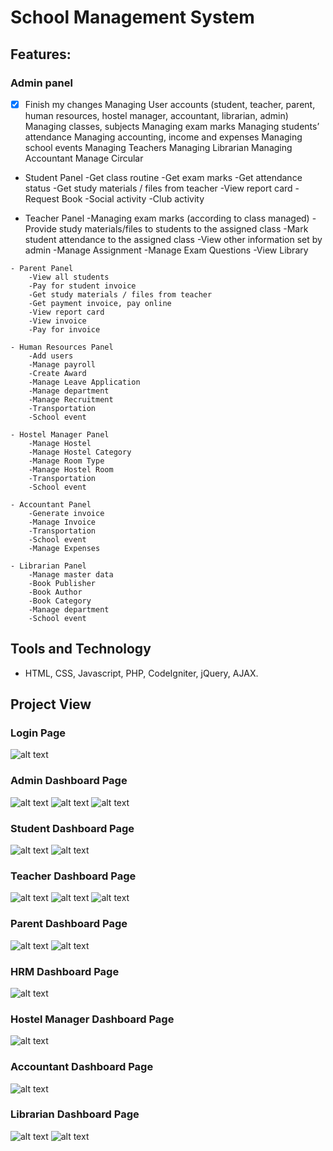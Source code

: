 # School Management System

## Features:
### Admin panel
   - [x] Finish my changes
        Managing User accounts (student, teacher, parent, human resources, hostel manager, accountant, librarian, admin)
        Managing classes, subjects
        Managing exam marks
        Managing students’ attendance
        Managing accounting, income and expenses
        Managing school events
        Managing Teachers
        Managing Librarian
        Managing Accountant
        Manage Circular
        
        
   - Student Panel
        -Get class routine
        -Get exam marks
        -Get attendance status
        -Get study materials / files from teacher
        -View report card
        -Request Book
        -Social activity
        -Club activity
        
   - Teacher Panel
        -Managing exam marks (according to class managed)
        -Provide study materials/files to students to the assigned class
        -Mark student attendance to the assigned class
        -View other information set by admin
        -Manage Assignment
        -Manage Exam Questions
        -View Library
        
    - Parent Panel
        -View all students
        -Pay for student invoice
        -Get study materials / files from teacher
        -Get payment invoice, pay online
        -View report card
        -View invoice
        -Pay for invoice
        
    - Human Resources Panel
        -Add users
        -Manage payroll
        -Create Award
        -Manage Leave Application
        -Manage department
        -Manage Recruitment
        -Transportation
        -School event
        
    - Hostel Manager Panel
        -Manage Hostel
        -Manage Hostel Category
        -Manage Room Type
        -Manage Hostel Room
        -Transportation
        -School event
        
    - Accountant Panel
        -Generate invoice
        -Manage Invoice
        -Transportation
        -School event
        -Manage Expenses
        
    - Librarian Panel
        -Manage master data
        -Book Publisher
        -Book Author
        -Book Category
        -Manage department
        -School event
        
## Tools and Technology
   - HTML, CSS, Javascript, PHP, CodeIgniter, jQuery, AJAX.
## Project View

### Login Page
   ![alt text](https://github.com/forhadict/school_management_system/blob/main/school_images/login.PNG?raw=true)
### Admin Dashboard Page
   ![alt text](https://github.com/forhadict/school_management_system/blob/main/school_images/admindashboard1.PNG?raw=true)
   ![alt text](https://github.com/forhadict/school_management_system/blob/main/school_images/admindashboard2.PNG?raw=true)
   ![alt text](https://github.com/forhadict/school_management_system/blob/main/school_images/admindashboard3.PNG?raw=true)
### Student Dashboard Page
   ![alt text](https://github.com/forhadict/school_management_system/blob/main/school_images/studentdashboard1.PNG?raw=true)
   ![alt text](https://github.com/forhadict/school_management_system/blob/main/school_images/studentdashboard2.PNG?raw=true)
### Teacher Dashboard Page
   ![alt text](https://github.com/forhadict/school_management_system/blob/main/school_images/teacherdashboard1.PNG?raw=true)
   ![alt text](https://github.com/forhadict/school_management_system/blob/main/school_images/teacherdashboard2.PNG?raw=true)
   ![alt text](https://github.com/forhadict/school_management_system/blob/main/school_images/teacherdashboard3.PNG?raw=true)
### Parent Dashboard Page
   ![alt text](https://github.com/forhadict/school_management_system/blob/main/school_images/parentdashboard1.PNG?raw=true)
   ![alt text](https://github.com/forhadict/school_management_system/blob/main/school_images/parentdashboard2.PNG?raw=true)
### HRM Dashboard Page
   ![alt text](https://github.com/forhadict/school_management_system/blob/main/school_images/hrmdashboard.PNG?raw=true)
### Hostel Manager Dashboard Page
   ![alt text](https://github.com/forhadict/school_management_system/blob/main/school_images/hosteldashboard.PNG?raw=true)
### Accountant Dashboard Page
   ![alt text](https://github.com/forhadict/school_management_system/blob/main/school_images/accountantdashboard.PNG?raw=true)
### Librarian Dashboard Page
   ![alt text](https://github.com/forhadict/school_management_system/blob/main/school_images/librariandashboard.PNG?raw=true)
   ![alt text](https://github.com/forhadict/school_management_system/blob/main/school_images/librariandashboard2.PNG?raw=true)
